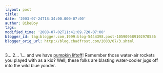 ```yaml
---
layout: post
title: 
date: '2003-07-24T18:34:00.000-07:00'
author: BikeBoy
tags: 
modified_time: '2008-07-02T11:41:09.720-07:00'
blogger_id: tag:blogger.com,1999:blog-5444398.post-105909689102970536
blogger_orig_url: http://blog.chadfrost.com/2003/07/3.shtml
---
```


3... 2... 1... and we have [pumpkin 
liftoff](http://www.cchem.berkeley.edu/~jsngrp/dean/benchtop/)!  Remember 
those water-air rockets you played with as a kid?  Well, these folks are 
blasting water-cooler jugs off into the wild blue yonder. 